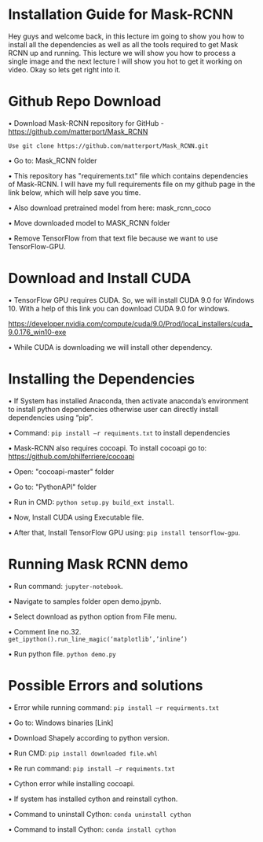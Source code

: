 # Installation Guide for Mask-RCNN
Hey guys and welcome back, in this lecture im going  to show you how to install all the dependencies as well as all the tools required to get Mask RCNN up and running. This lecture we will show you how to process a single image and the next lecture I will show you hot to get it working on video. Okay so  lets get right into it. 

# Github Repo Download
•	 Download Mask-RCNN repository for GitHub - https://github.com/matterport/Mask_RCNN

```Use git clone https://github.com/matterport/Mask_RCNN.git```

•	Go to: Mask_RCNN folder

•	This repository has "requirements.txt" file which contains dependencies of Mask-RCNN. I will have my full requirements file on my github page in the link below, which will help save you time.

•	Also download pretrained model from here: mask_rcnn_coco

•	Move downloaded model to MASK_RCNN folder

•	Remove TensorFlow from that text file because we want to use TensorFlow-GPU.

# Download and Install CUDA
•	TensorFlow GPU requires CUDA. So, we will install CUDA 9.0 for Windows 10. With a help of this link you can download CUDA 9.0 for windows.

https://developer.nvidia.com/compute/cuda/9.0/Prod/local_installers/cuda_9.0.176_win10-exe

•	While CUDA is downloading we will install other dependency.
  
# Installing the Dependencies
•	If System has installed Anaconda, then activate anaconda’s environment to install python dependencies otherwise user can directly install dependencies using “pip”.

•	Command: ```pip install –r requiments.txt``` to install dependencies

•	Mask-RCNN also requires cocoapi. To install cocoapi go to: https://github.com/philferriere/cocoapi

•	Open: "cocoapi-master" folder

•	Go to: "PythonAPI" folder

•	Run in CMD: ```python setup.py build_ext install```.

•	Now, Install CUDA using Executable file.

•	After that, Install TensorFlow GPU using: ```pip install tensorflow-gpu```.


# Running Mask RCNN demo

•	Run command: ```jupyter-notebook```.

•	Navigate to samples folder open demo.jpynb.

•	Select download as python option from File menu. 

•	Comment line no.32. ```get_ipython().run_line_magic(‘matplotlib’,’inline’)```

•	Run python file. ```python demo.py```
 
# Possible Errors and solutions
•	Error while running command: ```pip install –r requirments.txt```

•	Go to: Windows binaries [Link]

•	Download Shapely according to python version.

•	Run CMD: ```pip install downloaded file.whl```

•	Re run command: ```pip install –r requiments.txt```

•	Cython error while installing cocoapi.

•	If system has installed cython and reinstall cython.

•	Command to uninstall Cython: ```conda uninstall cython```

•	Command to install Cython: ```conda install cython```
